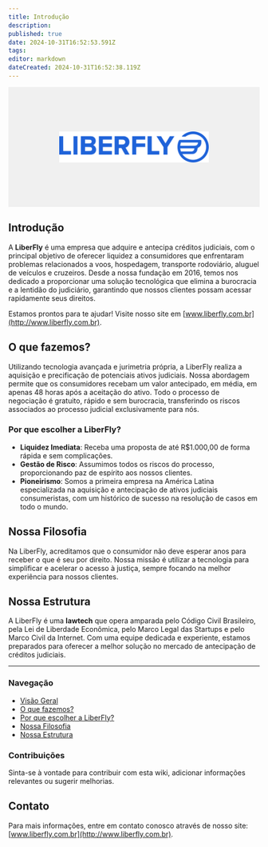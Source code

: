```yaml
---
title: Introdução
description: 
published: true
date: 2024-10-31T16:52:53.591Z
tags: 
editor: markdown
dateCreated: 2024-10-31T16:52:38.119Z
---
```


<div style="display: flex; align-items: center; justify-content: center; height: 6vh; background-color: #f0f0f0;">
    <img src="liberfly-logo-azul.svg" alt="LiberFly Logo" style="max-width: 300px;" />
</div>

## Introdução

A **LiberFly** é uma empresa que adquire e antecipa créditos judiciais, com o principal objetivo de oferecer liquidez a consumidores que enfrentaram problemas relacionados a voos, hospedagem, transporte rodoviário, aluguel de veículos e cruzeiros. Desde a nossa fundação em 2016, temos nos dedicado a proporcionar uma solução tecnológica que elimina a burocracia e a lentidão do judiciário, garantindo que nossos clientes possam acessar rapidamente seus direitos.

Estamos prontos para te ajudar! Visite nosso site em [www.liberfly.com.br](http://www.liberfly.com.br).

## O que fazemos?

Utilizando tecnologia avançada e jurimetria própria, a LiberFly realiza a aquisição e precificação de potenciais ativos judiciais. Nossa abordagem permite que os consumidores recebam um valor antecipado, em média, em apenas 48 horas após a aceitação do ativo. Todo o processo de negociação é gratuito, rápido e sem burocracia, transferindo os riscos associados ao processo judicial exclusivamente para nós.

### Por que escolher a LiberFly?

- **Liquidez Imediata**: Receba uma proposta de até R$1.000,00 de forma rápida e sem complicações.
- **Gestão de Risco**: Assumimos todos os riscos do processo, proporcionando paz de espírito aos nossos clientes.
- **Pioneirismo**: Somos a primeira empresa na América Latina especializada na aquisição e antecipação de ativos judiciais consumeristas, com um histórico de sucesso na resolução de casos em todo o mundo.

## Nossa Filosofia

Na LiberFly, acreditamos que o consumidor não deve esperar anos para receber o que é seu por direito. Nossa missão é utilizar a tecnologia para simplificar e acelerar o acesso à justiça, sempre focando na melhor experiência para nossos clientes.

## Nossa Estrutura

A LiberFly é uma **lawtech** que opera amparada pelo Código Civil Brasileiro, pela Lei de Liberdade Econômica, pelo Marco Legal das Startups e pelo Marco Civil da Internet. Com uma equipe dedicada e experiente, estamos preparados para oferecer a melhor solução no mercado de antecipação de créditos judiciais.

---

### Navegação

- [Visão Geral](#introdução)
- [O que fazemos?](#o-que-fazemos)
- [Por que escolher a LiberFly?](#por-que-escolher-a-liberfly)
- [Nossa Filosofia](#nossa-filosofia)
- [Nossa Estrutura](#nossa-estrutura)

### Contribuições

Sinta-se à vontade para contribuir com esta wiki, adicionar informações relevantes ou sugerir melhorias.

## Contato

Para mais informações, entre em contato conosco através de nosso site: [www.liberfly.com.br](http://www.liberfly.com.br).

